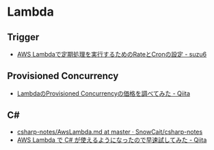 # Lambda

## Trigger
- [AWS Lambdaで定期処理を実行するためのRateとCronの設定 - suzu6](https://www.suzu6.net/posts/136-lambda-cron-rate/)

## Provisioned Concurrency
- [LambdaのProvisioned Concurrencyの価格を調べてみた - Qiita](https://qiita.com/zizi4n5/items/37eb01467320fd97d114)

## C#
- [csharp-notes/AwsLambda.md at master · SnowCait/csharp-notes](https://github.com/SnowCait/csharp-notes/blob/master/AwsLambda.md)
- [AWS Lambda で C# が使えるようになったので早速試してみた - Qiita](https://qiita.com/Hanocha/items/7a3b6861f957f1a35a68)
